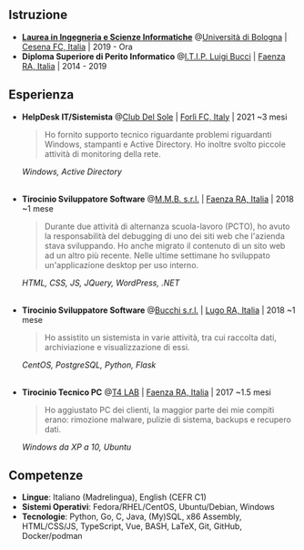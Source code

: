 ## Istruzione

* **[Laurea in Ingegneria e Scienze Informatiche](https://corsi.unibo.it/laurea/IngegneriaScienzeInformatiche)** @[Università di Bologna](https://www.unibo.it/it/) | [Cesena FC, Italia](https://www.openstreetmap.org/relation/42809) | 2019 - Ora
* **Diploma Superiore di Perito Informatico** @[I.T.I.P. Luigi Bucci](https://www.itipfaenza.edu.it/) | [Faenza RA, Italia](https://www.openstreetmap.org/relation/43004) | 2014 - 2019

## Esperienza

* **HelpDesk IT/Sistemista** @[Club Del Sole](https://www.clubdelsole.com/) | [Forlì FC, Italy](https://www.openstreetmap.org/relation/42907) | 2021 ~3 mesi

  > Ho fornito supporto tecnico riguardante problemi riguardanti Windows, stampanti e Active Directory. Ho inoltre svolto piccole attività di monitoring della rete.

  _Windows, Active Directory_<br><br>

* **Tirocinio Sviluppatore Software** @[M.M.B. s.r.l.](https://www.mmbsoftware.it/) | [Faenza RA, Italia](https://www.openstreetmap.org/relation/43004) | 2018 ~1 mese

  > Durante due attività di alternanza scuola-lavoro (PCTO), ho avuto la responsabilità del debugging di uno dei siti web che l'azienda stava sviluppando.
  > Ho anche migrato il contenuto di un sito web ad un altro più recente.
  > Nelle ultime settimane ho sviluppato un'applicazione desktop per uso interno.

  _HTML, CSS, JS, JQuery, WordPress, .NET_<br><br>
* **Tirocinio Sviluppatore Software** @[Bucchi s.r.l.](http://www.bucchi.it/it/) | [Lugo RA, Italia](https://www.openstreetmap.org/relation/43140) | 2018 ~1 mese

  > Ho assistito un sistemista in varie attività, tra cui raccolta dati, archiviazione e visualizzazione di essi.

  _CentOS, PostgreSQL, Python, Flask_<br><br>
* **Tirocinio Tecnico PC** @[T4 LAB](https://www.t4lab.it/) | [Faenza RA, Italia](https://www.openstreetmap.org/relation/43004) | 2017 ~1.5 mesi

  > Ho aggiustato PC dei clienti, la maggior parte dei mie compiti erano: rimozione malware, pulizie di sistema, backups e recupero dati.

  _Windows da XP a 10, Ubuntu_

## Competenze

* **Lingue**: Italiano (Madrelingua), English (CEFR C1)
* **Sistemi Operativi**: Fedora/RHEL/CentOS, Ubuntu/Debian, Windows
* **Tecnologie**: Python, Go, C, Java, (My)SQL, x86 Assembly, HTML/CSS/JS, TypeScript, Vue, BASH, LaTeX, Git, GitHub, Docker/podman

